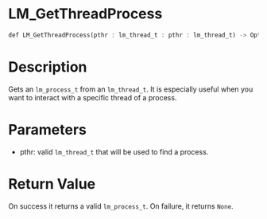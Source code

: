 # LM_GetThreadProcess

```rust
def LM_GetThreadProcess(pthr : lm_thread_t : pthr : lm_thread_t) -> Optional[None]:
```

# Description

Gets an `lm_process_t` from an `lm_thread_t`. It is especially useful when you want to interact with a specific thread of a process.

# Parameters

- pthr: valid `lm_thread_t` that will be used to find a process.

# Return Value

On success it returns a valid `lm_process_t`. On failure, it returns `None`.

